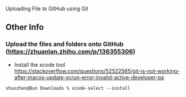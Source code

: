Uploading File to GitHub using Git

## Other Info
### Upload the files and folders onto GitHub (https://zhuanlan.zhihu.com/p/136355306)
- Install the xcode tool https://stackoverflow.com/questions/52522565/git-is-not-working-after-macos-update-xcrun-error-invalid-active-developer-pa
```
shuozhen@Bun Downloads % xcode-select --install
```
